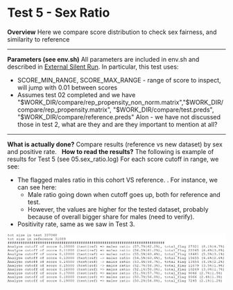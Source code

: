 # Test 5 - Sex Ratio

**Overview**
Here we compare score distribution to check sex fairness, and similarity to reference  
****
**Parameters (see env.sh)**
All parameters are included in env.sh and described in [External Silent Run](../External%20Silent%20Run).
In particular, this test uses:

- SCORE_MIN_RANGE, SCORE_MAX_RANGE - range of score to inspect, will jump with 0.01 between scores
- Assumes test 02 completed and we have "$WORK_DIR/compare/rep_propensity_non_norm.matrix","$WORK_DIR/compare/rep_propensity.matrix", "$WORK_DIR/compare/test.preds", "$WORK_DIR/compare/reference.preds" Alon - we have not discussed those in test 2, what are they and are they important to mention at all?
****
**What is actually done?**
Compare results (reference vs new dataset) by sex and positive rate.
 
**How to read the results?**
The following is example of results for Test 5 (see 05.sex_ratio.log)
For each score cutoff in range, we see:

- The flagged males ratio in this cohort VS reference. . For instance, we can see here:
    - Male ratio going down when cutoff goes up, both for reference and test.
    - However, the values are higher for the tested dataset, probably because of overall bigger share for males (need to verify).
- Positivity rate, same as we saw in Test 3.
<img src="/attachments/13926532/13926530.png"/>
